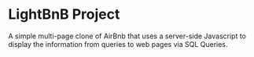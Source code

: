 # LightBnB Project

A simple multi-page clone of AirBnb that uses a server-side Javascript to display the information from queries to web pages via SQL Queries.